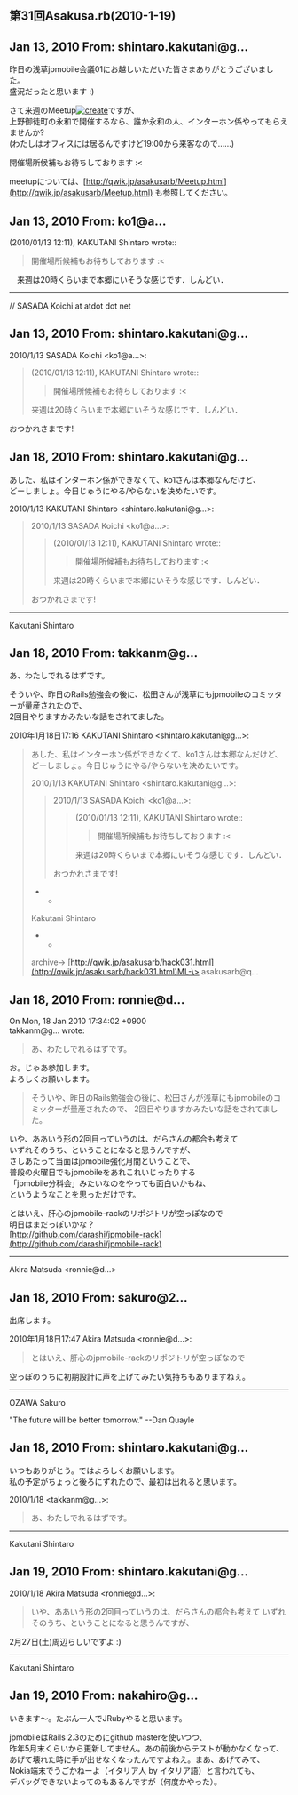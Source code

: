 ## 第31回Asakusa.rb(2010-1-19)

## Jan 13, 2010 From: shintaro.kakutani@g...

昨日の浅草jpmobile会議01にお越しいただいた皆さまありがとうございました。  
盛況だったと思います :)

さて来週のMeetup[![create](.theme/i/new.png)](.new?t=Meetup)ですが、  
上野御徒町の永和で開催するなら、誰か永和の人、インターホン係やってもらえませんか?  
(わたしはオフィスには居るんですけど19:00から来客なので……)

開催場所候補もお待ちしております :\<

meetupについては、[http://qwik.jp/asakusarb/Meetup.html](http://qwik.jp/asakusarb/Meetup.html) も参照してください。

## Jan 13, 2010 From: ko1@a...

(2010/01/13 12:11), KAKUTANI Shintaro wrote::

> 開催場所候補もお待ちしております :\<

　来週は20時くらいまで本郷にいそうな感じです．しんどい．

* * *

// SASADA Koichi at atdot dot net

## Jan 13, 2010 From: shintaro.kakutani@g...

2010/1/13 SASADA Koichi \<ko1@a...\>:

> (2010/01/13 12:11), KAKUTANI Shintaro wrote::
> 
> > 開催場所候補もお待ちしております :\<
> 
> 来週は20時くらいまで本郷にいそうな感じです．しんどい．

おつかれさまです!

## Jan 18, 2010 From: shintaro.kakutani@g...

あした、私はインターホン係ができなくて、ko1さんは本郷なんだけど、  
どーしましょ。今日じゅうにやる/やらないを决めたいです。

2010/1/13 KAKUTANI Shintaro \<shintaro.kakutani@g...\>:

> 2010/1/13 SASADA Koichi \<ko1@a...\>:
> 
> > (2010/01/13 12:11), KAKUTANI Shintaro wrote::
> > 
> > > 開催場所候補もお待ちしております :\<
> > 
> > 来週は20時くらいまで本郷にいそうな感じです．しんどい．
> 
> おつかれさまです!
* * *

Kakutani Shintaro

## Jan 18, 2010 From: takkanm@g...

あ、わたしでれるはずです。

そういや、昨日のRails勉強会の後に、松田さんが浅草にもjpmobileのコミッターが量産されたので、  
2回目やりますかみたいな話をされてました。

2010年1月18日17:16 KAKUTANI Shintaro \<shintaro.kakutani@g...\>:

> あした、私はインターホン係ができなくて、ko1さんは本郷なんだけど、 どーしましょ。今日じゅうにやる/やらないを决めたいです。
> 
> 2010/1/13 KAKUTANI Shintaro \<shintaro.kakutani@g...\>:
> 
> > 2010/1/13 SASADA Koichi \<ko1@a...\>:
> > 
> > > (2010/01/13 12:11), KAKUTANI Shintaro wrote::
> > > 
> > > > 開催場所候補もお待ちしております :\<
> > > 
> > > 来週は20時くらいまで本郷にいそうな感じです．しんどい．
> > 
> > おつかれさまです!
> - -
> 
> Kakutani Shintaro
> 
> - -
> 
> archive-\> [http://qwik.jp/asakusarb/hack031.html](http://qwik.jp/asakusarb/hack031.html)ML-\> asakusarb@q...
## Jan 18, 2010 From: ronnie@d...

On Mon, 18 Jan 2010 17:34:02 +0900  
takkanm@g... wrote:

> あ、わたしでれるはずです。

お。じゃあ参加します。  
よろしくお願いします。

> そういや、昨日のRails勉強会の後に、松田さんが浅草にもjpmobileのコミッターが量産されたので、 2回目やりますかみたいな話をされてました。

いや、ああいう形の2回目っていうのは、だらさんの都合も考えて  
いずれそのうち、ということになると思うんですが、  
さしあたって当面はjpmobile強化月間ということで、  
普段の火曜日でもjpmobileをあれこれいじったりする  
「jpmobile分科会」みたいなのをやっても面白いかもね、  
というようなことを思っただけです。

とはいえ、肝心のjpmobile-rackのリポジトリが空っぽなので  
明日はまだっぽいかな？  
[http://github.com/darashi/jpmobile-rack](http://github.com/darashi/jpmobile-rack)

* * *

Akira Matsuda \<ronnie@d...\>

## Jan 18, 2010 From: sakuro@2...

出席します。

2010年1月18日17:47 Akira Matsuda \<ronnie@d...\>:

> とはいえ、肝心のjpmobile-rackのリポジトリが空っぽなので

空っぽのうちに初期設計に声を上げてみたい気持ちもありますねぇ。

* * *

OZAWA Sakuro

"The future will be better tomorrow." --Dan Quayle

## Jan 18, 2010 From: shintaro.kakutani@g...

いつもありがとう。ではよろしくお願いします。  
私の予定がちょっと後ろにずれたので、最初は出れると思います。

2010/1/18 \<takkanm@g...\>:

> あ、わたしでれるはずです。
* * *

Kakutani Shintaro

## Jan 19, 2010 From: shintaro.kakutani@g...

2010/1/18 Akira Matsuda \<ronnie@d...\>:

> いや、ああいう形の2回目っていうのは、だらさんの都合も考えて いずれそのうち、ということになると思うんですが、

2月27日(土)周辺らしいですよ :)

* * *

Kakutani Shintaro

## Jan 19, 2010 From: nakahiro@g...

いきます～。たぶん一人でJRubyやると思います。

jpmobileはRails 2.3のためにgithub masterを使いつつ、  
昨年5月末くらいから更新してません。あの前後からテストが動かなくなって、  
あげて壊れた時に手が出せなくなったんですよねえ。まあ、あげてみて、  
Nokia端末でうごかねーよ（イタリア人 by イタリア語）と言われても、  
デバッグできないよってのもあるんですが（何度かやった）。

